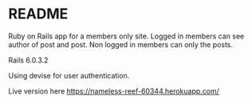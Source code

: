 # README

Ruby on Rails app for a  members only site.
Logged in members can see author of post and post.
Non logged in members can only the posts.

Rails 6.0.3.2

Using devise for user authentication. 

Live version here
https://nameless-reef-60344.herokuapp.com/
